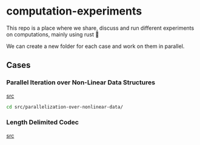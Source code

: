 # computation-experiments

This repo is a place where we share, discuss and run different experiments on computations, mainly using rust 🦀

We can create a new folder for each case and work on them in parallel.

## Cases

### Parallel Iteration over Non-Linear Data Structures

[src](https://github.com/orxfun/computation-experiments/tree/main/src/parallelization-over-nonlinear-data)

```bash
cd src/parallelization-over-nonlinear-data/

```

### Length Delimited Codec

[src](https://github.com/orxfun/computation-experiments/tree/main/src/length-delimited-codec)
